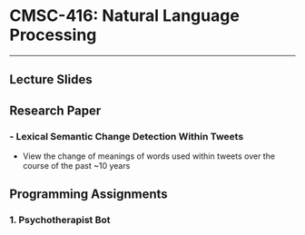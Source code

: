 # CMSC-416: Natural Language Processing
---
## Lecture Slides

## Research Paper
### - Lexical Semantic Change Detection Within Tweets
- View the change of meanings of words used within tweets over the course of the past ~10 years

## Programming Assignments
### 1. Psychotherapist Bot
